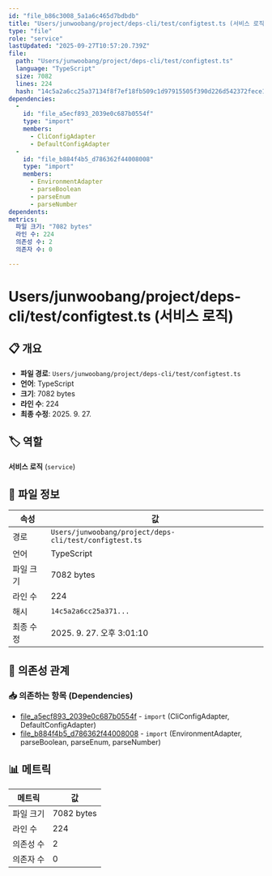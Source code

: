 ```yaml
---
id: "file_b86c3008_5a1a6c465d7bdbdb"
title: "Users/junwoobang/project/deps-cli/test/configtest.ts (서비스 로직)"
type: "file"
role: "service"
lastUpdated: "2025-09-27T10:57:20.739Z"
file:
  path: "Users/junwoobang/project/deps-cli/test/configtest.ts"
  language: "TypeScript"
  size: 7082
  lines: 224
  hash: "14c5a2a6cc25a37134f8f7ef18fb509c1d97915505f390d226d542372fece1ba"
dependencies:
  -
    id: "file_a5ecf893_2039e0c687b0554f"
    type: "import"
    members:
      - CliConfigAdapter
      - DefaultConfigAdapter
  -
    id: "file_b884f4b5_d786362f44008008"
    type: "import"
    members:
      - EnvironmentAdapter
      - parseBoolean
      - parseEnum
      - parseNumber
dependents:
metrics:
  파일 크기: "7082 bytes"
  라인 수: 224
  의존성 수: 2
  의존자 수: 0

---
```


# Users/junwoobang/project/deps-cli/test/configtest.ts (서비스 로직)

## 📋 개요

- **파일 경로**: `Users/junwoobang/project/deps-cli/test/configtest.ts`
- **언어**: TypeScript
- **크기**: 7082 bytes
- **라인 수**: 224
- **최종 수정**: 2025. 9. 27.

## 🏷️ 역할

**서비스 로직** (`service`)

## 📄 파일 정보

| 속성 | 값 |
|------|----|
| 경로 | `Users/junwoobang/project/deps-cli/test/configtest.ts` |
| 언어 | TypeScript |
| 파일 크기 | 7082 bytes |
| 라인 수 | 224 |
| 해시 | `14c5a2a6cc25a371...` |
| 최종 수정 | 2025. 9. 27. 오후 3:01:10 |

## 🔗 의존성 관계

### 📥 의존하는 항목 (Dependencies)

- [file_a5ecf893_2039e0c687b0554f](file_a5ecf893_2039e0c687b0554f.md) - `import` (CliConfigAdapter, DefaultConfigAdapter)
- [file_b884f4b5_d786362f44008008](file_b884f4b5_d786362f44008008.md) - `import` (EnvironmentAdapter, parseBoolean, parseEnum, parseNumber)

## 📊 메트릭

| 메트릭 | 값 |
|--------|----|
| 파일 크기 | 7082 bytes |
| 라인 수 | 224 |
| 의존성 수 | 2 |
| 의존자 수 | 0 |

